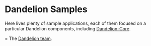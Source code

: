 Dandelion Samples
=================================================================

Here lives plenty of sample applications, each of them focused on a particular Dandelion components, including [Dandelion-Core](http://dandelion.github.io/dandelion).

=
The [Dandelion team](http://dandelion.github.io/team/).